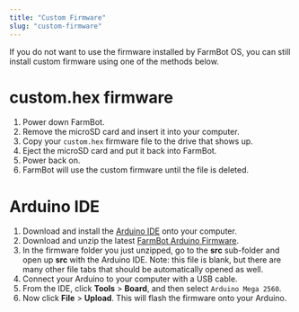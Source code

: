 ```yaml
---
title: "Custom Firmware"
slug: "custom-firmware"
---
```


If you do not want to use the firmware installed by FarmBot OS, you can still install custom firmware using one of the methods below.

# custom.hex firmware

1. Power down FarmBot.
2. Remove the microSD card and insert it into your computer.
3. Copy your `custom.hex` firmware file to the drive that shows up.
4. Eject the microSD card and put it back into FarmBot.
5. Power back on.
6. FarmBot will use the custom firmware until the file is deleted.

# Arduino IDE

1. Download and install the [Arduino IDE](https://www.arduino.cc/en/Main/Software) onto your computer.
2. Download and unzip the latest [FarmBot Arduino Firmware](https://github.com/FarmBot/farmbot-arduino-firmware).
3. In the firmware folder you just unzipped, go to the **src** sub-folder and open up **src** with the Arduino IDE. Note: this file is blank, but there are many other file tabs that should be automatically opened as well.
4. Connect your Arduino to your computer with a USB cable.
5. From the IDE, click **Tools** > **Board**, and then select `Arduino Mega 2560`.
6. Now click **File** > **Upload**. This will flash the firmware onto your Arduino.
